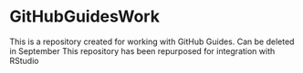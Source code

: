 # GitHubGuidesWork
This is a repository created for working with GitHub Guides.  Can be deleted in September
This repository has been repurposed for integration with RStudio
